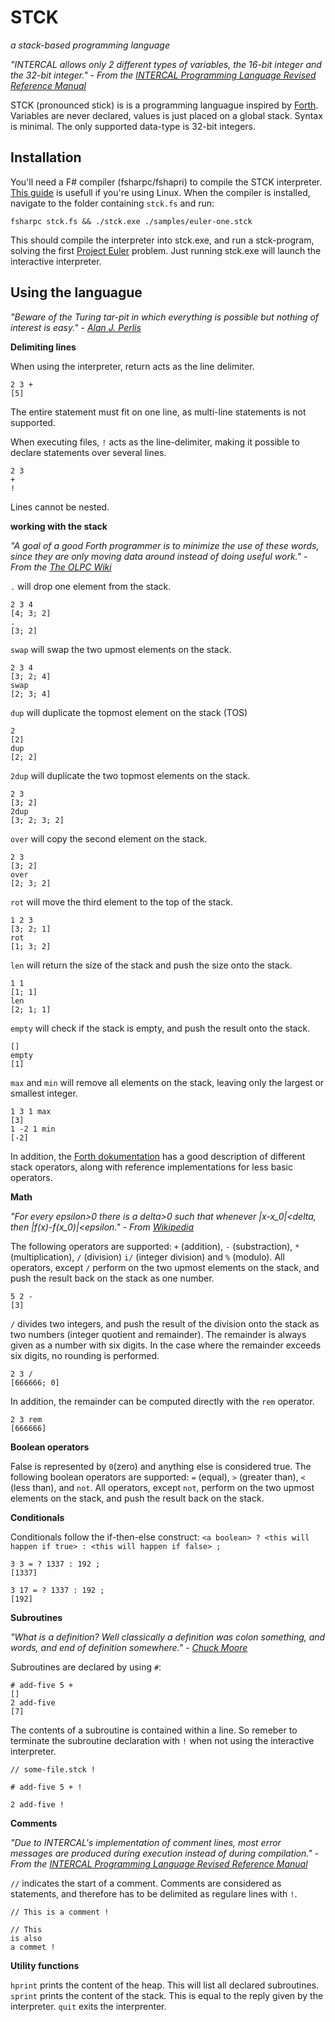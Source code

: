 STCK
====
_a stack-based programming language_

_"INTERCAL allows only 2 different types of variables, the 16-bit integer and the 32-bit integer." - From the [INTERCAL Programming Language Revised Reference Manual](http://www.muppetlabs.com/~breadbox/intercal-man/s03.html)_

STCK (pronounced stick) is is a programming languague inspired by [Forth](https://en.wikipedia.org/wiki/Forth_(programming_language)). Variables are never declared, values is just placed on a global stack. Syntax is minimal. The only supported data-type is 32-bit integers.


Installation
------------

You'll need a F# compiler (fsharpc/fshapri) to compile the STCK interpreter. [This guide](http://fsharp.org/use/linux/) is usefull if you're using Linux. When the compiler is installed, navigate to the folder containing `stck.fs` and run:

    fsharpc stck.fs && ./stck.exe ./samples/euler-one.stck

This should compile the interpreter into stck.exe, and run a stck-program, solving the first [Project Euler](https://projecteuler.net/) problem. Just running stck.exe will launch the interactive interpreter.


Using the languague
-------------------

_"Beware of the Turing tar-pit in which everything is possible but nothing of interest is easy." - [Alan J. Perlis](http://pu.inf.uni-tuebingen.de/users/klaeren/epigrams.html)_

**Delimiting lines**

When using the interpreter, return acts as the line delimiter.

    2 3 +
    [5]

The entire statement must fit on one line, as multi-line statements is not supported.

When executing files, `!` acts as the line-delimiter, making it possible to declare statements over several lines.

    2 3
    +
    !

Lines cannot be nested.

**working with the stack**

_"A goal of a good Forth programmer is to minimize the use of these words, since they are only moving data around instead of doing useful work." - From the [The OLPC Wiki](http://wiki.laptop.org/go/Forth_stack_operators)_

`.` will drop one element from the stack.

    2 3 4
    [4; 3; 2]
    .
    [3; 2]

`swap` will swap the two upmost elements on the stack.

    2 3 4
    [3; 2; 4]
    swap
    [2; 3; 4]

`dup` will duplicate the topmost element on the stack (TOS)

    2
    [2]
    dup
    [2; 2]

`2dup` will duplicate the two topmost elements on the stack.

    2 3
    [3; 2]
    2dup
    [3; 2; 3; 2]

`over` will copy the second element on the stack.

    2 3
    [3; 2]
    over
    [2; 3; 2]

`rot` will move the third element to the top of the stack.

    1 2 3
    [3; 2; 1]
    rot
    [1; 3; 2]

`len` will return the size of the stack and push the size onto the stack.

    1 1
    [1; 1]
    len
    [2; 1; 1]

`empty` will check if the stack is empty, and push the result onto the stack.

    []
    empty
    [1]

`max` and `min` will remove all elements on the stack, leaving only the largest or smallest integer.

    1 3 1 max
    [3]
    1 -2 1 min
    [-2]

In addition, the [Forth dokumentation](http://wiki.laptop.org/go/Forth_stack_operators) has a good description of different stack operators, along with reference implementations for less basic operators.

**Math**

_"For every epsilon>0 there is a delta>0 such that whenever |x-x_0|<delta, then |f(x)-f(x_0)|<epsilon." - From [Wikipedia](https://en.wikipedia.org/wiki/(%CE%B5,_%CE%B4)-definition_of_limit)_

The following operators are supported: `+` (addition), `-` (substraction), `*` (multiplication), `/` (division) `i/` (integer division) and `%` (modulo). All operators, except `/` perform on the two upmost elements on the stack, and push the result back on the stack as one number.

    5 2 -
    [3]

`/` divides two integers, and push the result of the division onto the stack as two numbers (integer quotient and remainder). The remainder is always given as a number with six digits. In the case where the remainder exceeds six digits, no rounding is performed.

    2 3 /
    [666666; 0]

In addition, the remainder can be computed directly with the `rem` operator.

    2 3 rem
    [666666]

**Boolean operators**

False is represented by `0`(zero) and anything else is considered true. The following boolean operators are supported: `=` (equal), `>` (greater than), `<` (less than), and `not`. All operators, except `not`, perform on the two upmost elements on the stack, and push the result back on the stack.

**Conditionals**

Conditionals follow the if-then-else construct: `<a boolean> ? <this will happen if true> : <this will happen if false> ;`

    3 3 = ? 1337 : 192 ;
    [1337]

    3 17 = ? 1337 : 192 ;
    [192]

**Subroutines**

_"What is a definition? Well classically a definition was colon something, and words, and end of definition somewhere." - [Chuck Moore](http://www.ultratechnology.com/1xforth.htm)_

Subroutines are declared by using `#`:

    # add-five 5 +
    []
    2 add-five
    [7]

The contents of a subroutine is contained within a line. So remeber to terminate the subroutine declaration with `!` when not using the interactive interpreter.

    // some-file.stck !
    
    # add-five 5 + !
    
    2 add-five !

**Comments**

_"Due to INTERCAL's implementation of comment lines, most error messages are produced during execution instead of during compilation." - From the [INTERCAL Programming Language Revised Reference Manual](http://www.muppetlabs.com/~breadbox/intercal-man/s09.html)_

`//` indicates the start of a comment. Comments are considered as statements, and therefore has to be delimited as regulare lines with `!`.

    // This is a comment !
    
    // This 
    is also 
    a commet !

**Utility functions**

`hprint` prints the content of the heap. This will list all declared subroutines.
`sprint` prints the content of the stack. This is equal to the reply given by the interpreter.
`quit` exits the interprenter.
